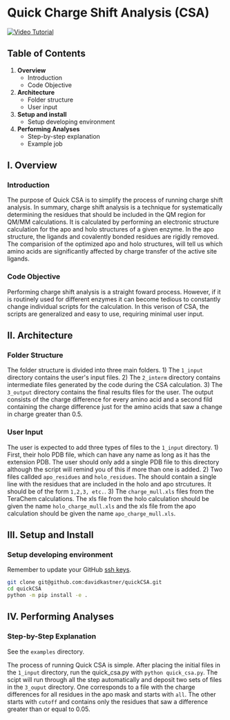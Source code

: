 # Quick Charge Shift Analysis (CSA)

[![Video Tutorial](https://raw.githubusercontent.com/davidkastner/pyQMMM/main/docs/_static/thumbnail.jpg)](https://www.youtube.com/watch?v=Zck8fznmTPA&t=27s&ab_channel=DavidW.Kastner)

## Table of Contents
1. **Overview**
    * Introduction
    * Code Objective
2. **Architecture**
    * Folder structure
    * User input
3. **Setup and install**
    * Setup developing environment
4. **Performing Analyses**
    * Step-by-step explanation
    * Example job

## I. Overview
### Introduction
The purpose of Quick CSA is to simplify the process of running charge shift analysis. In summary, charge shift analysis is a technique for systematically determining the residues that should be included in the QM region for QM/MM calculations. It is calculated by performing an electronic structure calculation for the apo and holo structures of a given enzyme. In the apo structure, the ligands and covalently bonded residues are rigidly removed. The comparision of the optimized apo and holo structures, will tell us which amino acids are significantly affected by charge transfer of the active site ligands.

### Code Objective
Performing charge shift analysis is a straight foward process. However, if it is routinely used for different enzymes it can become tedious to constantly change individual scripts for the calculation. In this verison of CSA, the scripts are generalized and easy to use, requiring minimal user input.

## II. Architecture
### Folder Structure
The folder structure is divided into three main folders. 1) The `1_input` directory contains the user's input files. 2) The `2_interm` directory contains intermediate files generated by the code during the CSA calculation. 3) The `3_output` directory contains the final results files for the user. The output consists of the charge difference for every amino acid and a second fild containing the charge difference just for the amino acids that saw a change in charge greater than 0.5.

### User Input
The user is expected to add three types of files to the `1_input` directory. 1) First, their holo PDB file, which can have any name as long as it has the extension PDB. The user should only add a single PDB file to this directory although the script will remind you of this if more than one is added. 2) Two files callded `apo_residues` and `holo_residues`. The should contain a single line with the residues that are included in the holo and apo strcutures. It should be of the form `1,2,3, etc.`. 3) The `charge_mull.xls` files from the TeraChem calculations. The xls file from the holo calculation should be given the name `holo_charge_mull.xls` and the xls file from the apo calculation should be given the name `apo_charge_mull.xls`.


## III. Setup and Install
### Setup developing environment
Remember to update your GitHub [ssh keys](https://docs.github.com/en/authentication/connecting-to-github-with-ssh/adding-a-new-ssh-key-to-your-github-account).
```bash
git clone git@github.com:davidkastner/quickCSA.git
cd quickCSA
python -m pip install -e .
```

## IV. Performing Analyses
### Step-by-Step Explanation

See the `examples` directory.

The process of running Quick CSA is simple. After placing the initial files in the `1_input` directory, run the quick_csa.py with `python quick_csa.py`. The scipt will run through all the step automatically and deposit two sets of files in the `3_ouput` directory. One corresponds to a file with the charge differences for all residues in the apo mask and starts with `all`. The other starts with `cutoff` and contains only the residues that saw a difference greater than or equal to 0.05.
